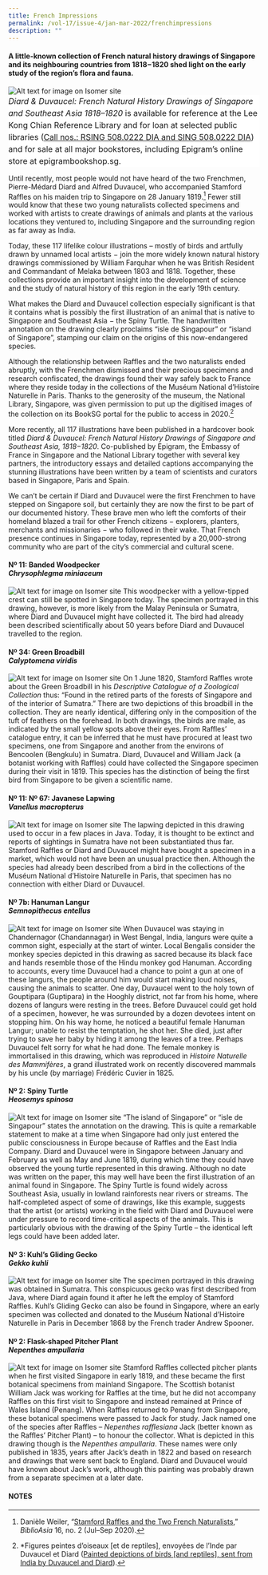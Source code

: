 ```yaml
---
title: French Impressions
permalink: /vol-17/issue-4/jan-mar-2022/frenchimpressions
description: ""
---
```


#### A little-known collection of French natural history drawings of Singapore and its neighbouring countries from 1818−1820 shed light on the early study of the region’s flora and fauna.

![Alt text for image on Isomer site](/images/vol-17-issue-4/diard-duvaucel/DiardDuvaucel2.jpg)
<span style="background-color: white; display:block; font-size:1rem; line-height:1.5rem;"><i>Diard & Duvaucel: French Natural History Drawings of Singapore and Southeast Asia 1818–1820</i> is available for reference at the Lee Kong Chian Reference Library and for loan at selected public libraries ([Call nos.: RSING 508.0222 DIA and SING 508.0222 DIA](https://eservice.nlb.gov.sg/item_holding.aspx?bid=205457695)) and for sale at all major bookstores, including Epigram’s online store at epigrambookshop.sg.</span>


Until recently, most people would not have heard of the two Frenchmen, Pierre-Médard Diard and Alfred Duvaucel, who accompanied Stamford Raffles on his maiden trip to Singapore on 28 January 1819.[^1] Fewer still would know that these two young naturalists collected specimens and worked with artists to create drawings of animals and plants at the various locations they ventured to, including Singapore and the surrounding region as far away as India.

Today, these 117 lifelike colour illustrations – mostly of birds and artfully drawn by unnamed local artists − join the more widely known natural history drawings commissioned by William Farquhar when he was British Resident and Commandant of Melaka between 1803 and 1818. Together, these collections provide an important insight into the development of science and the study of natural history of this region in the early 19th century.

What makes the Diard and Duvaucel collection especially significant is that it contains what is possibly the first illustration of an animal that is native to Singapore and Southeast Asia − the Spiny Turtle. The handwritten annotation on the drawing clearly proclaims “isle de Singapour” or “island of Singapore”, stamping our claim on the origins of this now-endangered species. 

Although the relationship between Raffles and the two naturalists ended abruptly, with the Frenchmen dismissed and their precious specimens and research confiscated, the drawings found their way safely back to France where they reside today in the collections of the Muséum National d’Histoire Naturelle in Paris. Thanks to the generosity of the museum, the National Library, Singapore, was given permission to put up the digitised images of the collection on its BookSG portal for the public to access in 2020.[^2]

More recently, all 117 illustrations have been published in a hardcover book titled *Diard & Duvaucel: French Natural History Drawings of Singapore and Southeast Asia, 1818−1820*. Co-published by Epigram, the Embassy of France in Singapore and the National Library together with several key partners, the introductory essays and detailed captions accompanying the stunning illustrations have been written by a team of scientists and curators based in Singapore, Paris and Spain. 

We can’t be certain if Diard and Duvaucel were the first Frenchmen to have stepped on Singapore soil, but certainly they are now the first to be part of our documented history. These brave men who left the comforts of their homeland blazed a trail for other French citizens − explorers, planters, merchants and missionaries − who followed in their wake. That French presence continues in Singapore today, represented by a 20,000-strong community who are part of the city’s commercial and cultural scene. 


#### **Nº 11: Banded Woodpecker <br>*Chrysophlegma miniaceum***

![Alt text for image on Isomer site](/images/vol-17-issue-4/diard-duvaucel/Banded%20Woodpecker.jpg)
This woodpecker with a yellow-tipped crest can still be spotted in Singapore today. The specimen portrayed in this drawing, however, is more likely from the Malay Peninsula or Sumatra, where Diard and Duvaucel might have collected it. The bird had already been described scientifically about 50 years before Diard and Duvaucel travelled to the region.

#### **Nº 34: Green Broadbill <br>*Calyptomena viridis***

![Alt text for image on Isomer site](/images/vol-17-issue-4/diard-duvaucel/Green%20Broadbill4.jpg)
On 1 June 1820, Stamford Raffles wrote about the Green Broadbill in his *Descriptive Catalogue of a Zoological Collection* thus: “Found in the retired parts of the forests of Singapore and of the interior of Sumatra.” There are two depictions of this broadbill in the collection. They are nearly identical, differing only in the composition of the tuft of feathers on the forehead. In both drawings, the birds are male, as indicated by the small yellow spots above their eyes. From Raffles’ catalogue entry, it can be inferred that he must have procured at least two specimens, one from Singapore and another from the environs of Bencoolen (Bengkulu) in Sumatra. Diard, Duvaucel and William Jack (a botanist working with Raffles) could have collected the Singapore specimen during their visit in 1819. This species has the distinction of being the first bird from Singapore to be given a scientific name.

#### **Nº 11: Nº 67: Javanese Lapwing<br>*Vanellus macropterus***

![Alt text for image on Isomer site](/images/vol-17-issue-4/diard-duvaucel/Javanese%20Lapwing.jpg)
The lapwing depicted in this drawing used to occur in a few places in Java. Today, it is thought to be extinct and reports of sightings in Sumatra have not been substantiated thus far. Stamford Raffles or Diard and Duvaucel might have bought a specimen in a market, which would not have been an unusual practice then. Although the species had already been described from a bird in the collections of the Muséum National d’Histoire Naturelle in Paris, that specimen has no connection with either Diard or Duvaucel.

#### **Nº 7b: Hanuman Langur<br>*Semnopithecus entellus***

![Alt text for image on Isomer site](/images/vol-17-issue-4/diard-duvaucel/Hanuman%20Langur.jpg)
When Duvaucel was staying in Chandernagor (Chandannagar) in West Bengal, India, langurs were quite a common sight, especially at the start of winter. Local Bengalis consider the monkey species depicted in this drawing as sacred because its black face and hands resemble those of the Hindu monkey god Hanuman. According to accounts, every time Duvaucel had a chance to point a gun at one of these langurs, the people around him would start making loud noises, causing the animals to scatter. One day, Duvaucel went to the holy town of Gouptipara (Guptipara) in the Hooghly district, not far from his home, where dozens of langurs were resting in the trees. Before Duvaucel could get hold of a specimen, however, he was surrounded by a dozen devotees intent on stopping him. On his way home, he noticed a beautiful female Hanuman Langur; unable to resist the temptation, he shot her. She died, just after trying to save her baby by hiding it among the leaves of a tree. Perhaps Duvaucel felt sorry for what he had done. The female monkey is immortalised in this drawing, which was reproduced in *Histoire Naturelle des Mammifères*, a grand illustrated work on recently discovered mammals by his uncle (by marriage) Frédéric Cuvier in 1825.

#### **Nº 2: Spiny Turtle<br>*Heosemys spinosa***

![Alt text for image on Isomer site](/images/vol-17-issue-4/diard-duvaucel/Spiny%20Turtle.jpg)
“The island of Singapore” or “isle de Singapour” states the annotation on the drawing. This is quite a remarkable statement to make at a time when Singapore had only just entered the public consciousness in Europe because of Raffles and the East India Company. Diard and Duvaucel were in Singapore between January and February as well as May and June 1819, during which time they could have observed the young turtle represented in this drawing. Although no date was written on the paper, this may well have been the first illustration of an animal found in Singapore. The Spiny Turtle is found widely across Southeast Asia, usually in lowland rainforests near rivers or streams. The half-completed aspect of some of drawings, like this example, suggests that the artist (or artists) working in the field with Diard and Duvaucel were under pressure to record time-critical aspects of the animals. This is particularly obvious with the drawing of the Spiny Turtle – the identical left legs could have been added later.


#### **Nº 3: Kuhl’s Gliding Gecko<br>*Gekko kuhli***

![Alt text for image on Isomer site](/images/vol-17-issue-4/diard-duvaucel/Kuhls%20Gliding%20Gecko3.jpg)
The specimen portrayed in this drawing was obtained in Sumatra. This conspicuous gecko was first described from Java, where Diard again found it after he left the employ of Stamford Raffles. Kuhl’s Gliding Gecko can also be found in Singapore, where an early specimen was collected and donated to the Muséum National d’Histoire Naturelle in Paris in December 1868 by the French trader Andrew Spooner.


#### **Nº 2: Flask-shaped Pitcher Plant<br>*Nepenthes ampullaria***

![Alt text for image on Isomer site](/images/vol-17-issue-4/diard-duvaucel/Flask-shaped%20Pitcher2.jpg)
Stamford Raffles collected pitcher plants when he first visited Singapore in early 1819, and these became the first botanical specimens from mainland Singapore. The Scottish botanist William Jack was working for Raffles at the time, but he did not accompany Raffles on this first visit to Singapore and instead remained at Prince of Wales Island (Penang). When Raffles returned to Penang from Singapore, these botanical specimens were passed to Jack for study. Jack named one of the species after Raffles – *Nepenthes rafflesiana* Jack (better known as the Raffles’ Pitcher Plant) – to honour the collector. What is depicted in this drawing though is the *Nepenthes ampullaria*. These names were only published in 1835, years after Jack’s death in 1822 and based on research and drawings that were sent back to England. Diard and Duvaucel would have known about Jack’s work, although this painting was probably drawn from a separate specimen at a later date.



#### **NOTES**

[^1]: Danièle Weiler, “[Stamford Raffles and the Two French Naturalists](https://biblioasia.nlb.gov.sg/vol-16/issue-2/jul-sep-2020/raffles),” *BiblioAsia* 16, no. 2 (Jul–Sep 2020).

[^2]: *Figures peintes d’oiseaux [et de reptiles], envoyées de l’Inde par Duvaucel et Diard ([Painted depictions of birds [and reptiles], sent from India by Duvaucel and Diard](https://eresources.nlb.gov.sg/printheritage/detail/c908d4fd-4e4b-441d-bdab-48c9eb69d0c1.aspx)).